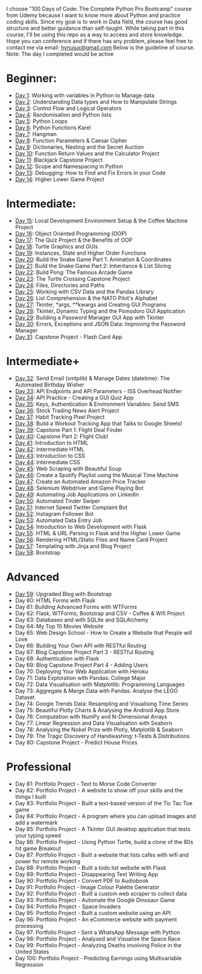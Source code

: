 I choose "100 Days of Code: The Complete Python Pro Bootcamp" course from Udemy because I want to know more about Python and practice coding skills. Since my goal is to work in Data field, the course has good structure and better guidance than self-taught. While taking part in this course, I'll be using this repo as a way to access and store knowledge. Hope you can conference and if there has any problem, please feel free to contact me via email: hynuiux@gmail.com
Below is the guideline of course. <br>
Note: The day I completed would be active <br>
# Beginner: 
* [Day 1](https://github.com/motconkien/python/tree/main/Day1): Working with variables in Python to Manage data
* [Day 2](https://github.com/motconkien/python/tree/main/Day2): Understanding Data types and How to Manipulate Strings
* [Day 3](https://github.com/motconkien/python/tree/main/Day3): Control Flow and Logical Operators
* [Day 4](https://github.com/motconkien/python/tree/main/Day4): Randomisation and Python lists
* [Day 5](https://github.com/motconkien/python/tree/main/Day5): Python Loops
* [Day 6](https://github.com/motconkien/python/tree/main/Day6): Python Functions Karel
* [Day 7](https://github.com/motconkien/python/tree/main/Day7): Hangman
* [Day 8](https://github.com/motconkien/python/tree/main/Day8): Function Parameters & Caesar Cipher
* [Day 9](https://github.com/motconkien/python/tree/main/Day9): Dictionaries, Nesting and the Secret Auction
* [Day 10](https://github.com/motconkien/python/tree/main/Day10): Function Return Values and the Calculator Project
* [Day 11](https://github.com/motconkien/python/tree/main/Day11): Blackjack Capstone Project
* [Day 12](https://github.com/motconkien/python/tree/main/Day12): Scope and Namespacing in Python
* [Day 13](https://github.com/motconkien/python/tree/main/Day13): Debugging: How to Find and Fix Errors in your Code
* [Day 14](https://github.com/motconkien/python/tree/main/Day14): Higher Lower Game Project

# Intermediate:
* [Day 15](https://github.com/motconkien/python/tree/main/Day15): Local Development Environment Setup & the Coffee Machine Project
* [Day 16](https://github.com/motconkien/python/tree/main/Day16): Object Oriented Programming (OOP)
* [Day 17](https://github.com/motconkien/python/tree/main/Day17): The Quiz Project & the Benefits of OOP
* [Day 18](https://github.com/motconkien/python/tree/main/Day18): Turtle Graphics and GUIs
* [Day 19](https://github.com/motconkien/python/tree/main/Day19): Instances, State and Higher Order Functions
* [Day 20](https://github.com/motconkien/python/tree/main/Day20): Build the Snake Game Part 1: Animation & Coordinates
* [Day 21](https://github.com/motconkien/python/tree/main/Day21): Build the Snake Game Part 2: Inheritance & List Slicing
* [Day 22](https://github.com/motconkien/python/tree/main/Day22): Build Pong: The Famous Arcade Game
* [Day 23](https://github.com/motconkien/python/tree/main/Day23): The Turtle Crossing Capstone Project
* [Day 24](https://github.com/motconkien/python/tree/main/Day24): Files, Directories and Paths
* [Day 25](https://github.com/motconkien/python/tree/main/Day25): Working with CSV Data and the Pandas Library
* [Day 26](https://github.com/motconkien/python/tree/main/Day26): List Comprehension & the NATO Pilot's Alphabet
* [Day 27](https://github.com/motconkien/python/tree/main/Day27): Tkinter, *args, **kwargs and Creating GUI Programs
* [Day 28](https://github.com/motconkien/python/tree/main/Day28): Tkinter, Dynamic Typing and the Pomodoro GUI Application
* [Day 29](https://github.com/motconkien/python/tree/main/Day29): Building a Password Manager GUI App with Tkinter
* [Day 30](https://github.com/motconkien/python/tree/main/Day30): Errors, Exceptions and JSON Data: Improving the Password Manager
* [Day 31](https://github.com/motconkien/python/tree/main/Day31): Capstone Project - Flash Card App

# Intermediate+
* [Day 32](https://github.com/motconkien/python/tree/main/Day32): Send Email (smtplib) & Manage Dates (datetime): The Automated Birthday Wisher
* [Day 33](https://github.com/motconkien/python/tree/main/Day33): API Endpoints and API Parameters - ISS Overhead Notifier
* [Day 34](https://github.com/motconkien/python/tree/main/Day34): API Practice - Creating a GUI Quiz App
* [Day 35](https://github.com/motconkien/python/tree/main/Day35): Keys, Authentication & Environment Variables: Send SMS
* [Day 36](https://github.com/motconkien/python/tree/main/Day36): Stock Trading News Alert Project
* [Day 37](https://github.com/motconkien/python/tree/main/Day37): Habit Tracking Pixel Project
* [Day 38](https://github.com/motconkien/python/tree/main/Day38): Build a Workout Tracking App that Talks to Google Sheets!
* [Day 39](https://github.com/motconkien/python/tree/main/Day39): Capstone Part 1: Flight Deal Finder
* [Day 40](https://github.com/motconkien/python/tree/main/Day40): Capstone Part 2: Flight Club!
* [Day 41](https://github.com/motconkien/python/tree/main/Day41): Introduction to HTML
* [Day 42](https://github.com/motconkien/python/tree/main/Day42): Intermediate HTML
* [Day 43](https://github.com/motconkien/python/tree/main/Day43): Introduction to CSS
* [Day 44](https://github.com/motconkien/python/tree/main/Day44): Intermediate CSS
* [Day 45](https://github.com/motconkien/python/tree/main/Day45): Web Scraping with Beautiful Soup
* [Day 46](https://github.com/motconkien/python/tree/main/Day46): Create a Spotify Playlist using the Musical Time Machine
* [Day 47](https://github.com/motconkien/python/tree/main/Day47): Create an Automated Amazon Price Tracker
* [Day 48](https://github.com/motconkien/python/tree/main/Day48): Selenium Webdriver and Game Playing Bot
* [Day 49](https://github.com/motconkien/python/tree/main/Day49): Automating Job Applications on LinkedIn
* [Day 50](https://github.com/motconkien/python/tree/main/Day50): Automated Tinder Swiper
* [Day 51](https://github.com/motconkien/python/tree/main/Day51): Internet Speed Twitter Complaint Bot
* [Day 52](https://github.com/motconkien/python/tree/main/Day52): Instagram Follower Bot
* [Day 53](https://github.com/motconkien/python/tree/main/Day53): Automated Data Entry Job
* [Day 54](https://github.com/motconkien/python/tree/main/Day54): Introduction to Web Development with Flask
* [Day 55](https://github.com/motconkien/python/tree/main/Day55): HTML & URL Parsing in Flask and the Higher Lower Game
* [Day 56](https://github.com/motconkien/python/tree/main/Day56): Rendering HTML/Static Files and Name Card Project
* [Day 57](https://github.com/motconkien/python/tree/main/Day57): Templating with Jinja and Blog Project
* [Day 58](https://github.com/motconkien/python/tree/main/Day58): Bootstrap

# Advanced
* [Day 59](https://github.com/motconkien/python/tree/main/Day59): Upgraded Blog with Bootstrap
* Day 60: HTML Forms with Flask
* Day 61: Building Advanced Forms with WTForms
* Day 62: Flask, WTForms, Bootstrap and CSV - Coffee & Wifi Project
* Day 63: Databases and with SQLite and SQLAlchemy
* Day 64: My Top 10 Movies Website
* Day 65: Web Design School - How to Create a Website that People will Love
* Day 66: Building Your Own API with RESTful Routing
* Day 67: Blog Capstone Project Part 3 - RESTful Routing
* Day 68: Authentication with Flask
* Day 69: Blog Capstone Project Part 4 - Adding Users
* Day 70: Deploying Your Web Application with Heroku
* Day 71: Data Exploration with Pandas: College Major
* Day 72: Data Visualisation with Matplotlib: Programming Languages
* Day 73: Aggregate & Merge Data with Pandas: Analyse the LEGO Dataset
* Day 74: Google Trends Data: Resampling and Visualising Time Series
* Day 75: Beautiful Plotly Charts & Analysing the Android App Store
* Day 76: Computation with NumPy and N-Dimensional Arrays
* Day 77: Linear Regression and Data Visualisation with Seaborn
* Day 78: Analysing the Nobel Prize with Plotly, Matplotlib & Seaborn
* Day 79: The Tragic Discovery of Handwashing: t-Tests & Distributions
* Day 80: Capstone Project - Predict House Prices

# Professional
* Day 81: Portfolio Project - Text to Morse Code Converter
* Day 82: Portfolio Project - A website to show off your skills and the things I built
* Day 83: Portfolio Project - Built a text-based version of the Tic Tac Toe game
* Day 84: Portfolio Project - A program where you can upload images and add a watermark
* Day 85: Portfolio Project - A Tkinter GUI desktop application that tests your typing speed
* Day 86: Portfolio Project - Using Python Turtle, build a clone of the 80s hit game Breakout
* Day 87: Portfolio Project - Built a website that lists cafes with wifi and power for remote working
* Day 88: Portfolio Project - Built a todo list website with Flask
* Day 89: Portfolio Project - Disappearing Text Writing App
* Day 90: Portfolio Project - Convert PDF to Audiobook
* Day 91: Portfolio Project - Image Colour Palette Generator
* Day 92: Portfolio Project - Built a custom web scraper to collect data
* Day 93: Portfolio Project - Automate the Google Dinosaur Game
* Day 94: Portfolio Project - Space Invaders
* Day 95: Portfolio Project - Built a custom website using an API
* Day 96: Portfolio Project - An eCommerce website with payment processing
* Day 97: Portfolio Project - Sent a WhatsApp Message with Python
* Day 98: Portfolio Project - Analysed and Visualise the Space Race
* Day 99: Portfolio Project - Analyzing Deaths involving Police in the United States
* Day 100: Portfolio Project - Predicting Earnings using Multivariable Regression

